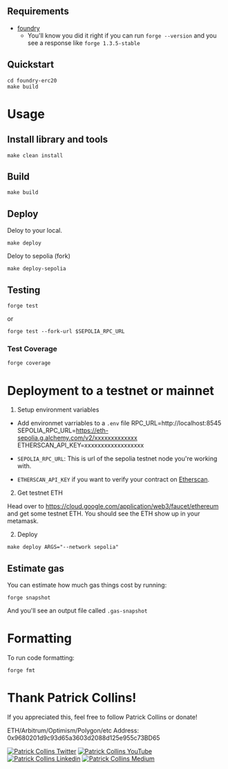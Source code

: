 ## Requirements
- [foundry](https://getfoundry.sh/)
  - You'll know you did it right if you can run `forge --version` and you see a response like `forge 1.3.5-stable`

## Quickstart

```
cd foundry-erc20
make build
```
# Usage

## Install library and tools
```
make clean install
```

## Build
```
make build
```

## Deploy
Deloy to your local.
```
make deploy
```

Deloy to sepolia (fork)
```
make deploy-sepolia
```

## Testing

```
forge test
```

or

```
forge test --fork-url $SEPOLIA_RPC_URL
```

### Test Coverage

```
forge coverage
```

# Deployment to a testnet or mainnet

1. Setup environment variables

- Add environmet varriables to a `.env` file
    RPC_URL=http://localhost:8545
    SEPOLIA_RPC_URL=https://eth-sepolia.g.alchemy.com/v2/xxxxxxxxxxxxx
    ETHERSCAN_API_KEY=xxxxxxxxxxxxxxxxxx

- `SEPOLIA_RPC_URL`: This is url of the sepolia testnet node you're working with.
- `ETHERSCAN_API_KEY` if you want to verify your contract on [Etherscan](https://etherscan.io/).

2. Get testnet ETH

Head over to https://cloud.google.com/application/web3/faucet/ethereum and get some testnet ETH. You should see the ETH show up in your metamask.

2. Deploy

```
make deploy ARGS="--network sepolia"
```

## Estimate gas

You can estimate how much gas things cost by running:

```
forge snapshot
```

And you'll see an output file called `.gas-snapshot`

# Formatting

To run code formatting:

```
forge fmt
```

# Thank Patrick Collins!

If you appreciated this, feel free to follow Patrick Collins or donate!

ETH/Arbitrum/Optimism/Polygon/etc Address: 0x9680201d9c93d65a3603d2088d125e955c73BD65

[![Patrick Collins Twitter](https://img.shields.io/badge/Twitter-1DA1F2?style=for-the-badge&logo=twitter&logoColor=white)](https://twitter.com/PatrickAlphaC)
[![Patrick Collins YouTube](https://img.shields.io/badge/YouTube-FF0000?style=for-the-badge&logo=youtube&logoColor=white)](https://www.youtube.com/channel/UCn-3f8tw_E1jZvhuHatROwA)
[![Patrick Collins Linkedin](https://img.shields.io/badge/LinkedIn-0077B5?style=for-the-badge&logo=linkedin&logoColor=white)](https://www.linkedin.com/in/patrickalphac/)
[![Patrick Collins Medium](https://img.shields.io/badge/Medium-000000?style=for-the-badge&logo=medium&logoColor=white)](https://medium.com/@patrick.collins_58673/)